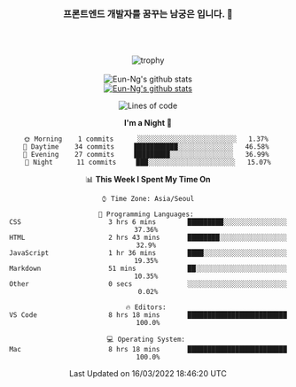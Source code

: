 <div align="center">

### 프론트엔드 개발자를 꿈꾸는 남궁은 입니다. 👋
 
<br />
<br />
 
![trophy](https://github-profile-trophy.vercel.app/?username=Eun-Ng)
<br />
<br />
![Eun-Ng's github stats](https://github-readme-stats.vercel.app/api?username=Eun-Ng&show_icons=true)
<br />
[![Eun-Ng's github stats](https://github-readme-stats.vercel.app/api/top-langs/?username=Eun-Ng&show_icons=true&hide_border=true&title_color=004386&icon_color=004386&layout=compact)](https://github.com/Eun-Ng)
<br />

<!--START_SECTION:waka-->
![Lines of code](https://img.shields.io/badge/From%20Hello%20World%20I%27ve%20Written-65%20lines%20of%20code-blue)

**I'm a Night 🦉** 

```text
🌞 Morning    1 commits      ░░░░░░░░░░░░░░░░░░░░░░░░░   1.37% 
🌆 Daytime    34 commits     ███████████░░░░░░░░░░░░░░   46.58% 
🌃 Evening    27 commits     █████████░░░░░░░░░░░░░░░░   36.99% 
🌙 Night      11 commits     ███░░░░░░░░░░░░░░░░░░░░░░   15.07%

```


📊 **This Week I Spent My Time On** 

```text
⌚︎ Time Zone: Asia/Seoul

💬 Programming Languages: 
CSS                      3 hrs 6 mins        █████████░░░░░░░░░░░░░░░░   37.36% 
HTML                     2 hrs 43 mins       ████████░░░░░░░░░░░░░░░░░   32.9% 
JavaScript               1 hr 36 mins        ████░░░░░░░░░░░░░░░░░░░░░   19.35% 
Markdown                 51 mins             ██░░░░░░░░░░░░░░░░░░░░░░░   10.35% 
Other                    0 secs              ░░░░░░░░░░░░░░░░░░░░░░░░░   0.02%

🔥 Editors: 
VS Code                  8 hrs 18 mins       █████████████████████████   100.0%

💻 Operating System: 
Mac                      8 hrs 18 mins       █████████████████████████   100.0%

```


 Last Updated on 16/03/2022 18:46:20 UTC
<!--END_SECTION:waka-->
 
</div>
